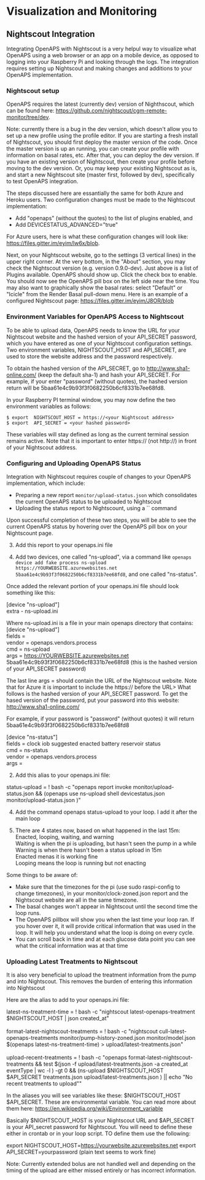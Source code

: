 # Visualization and Monitoring

## Nightscout Integration

Integrating OpenAPS with Nightscout is a very helpul way to visualize what OpenAPS using a web browser or an app on a mobile device, as opposed to logging into your Raspberry Pi and looking through the logs. The integration requires setting up Nightscout and making changes and additions to your OpenAPS implementation.

### Nightscout setup

OpenAPS requires the latest (currently dev) version of Nighthscout, which can be found here: https://github.com/nightscout/cgm-remote-monitor/tree/dev. 

Note:  currently there is a bug in the dev version, which doesn't allow you to set up a new profile using the profile editor. If you are starting a fresh install of Nightscout, you should first deploy the master version of the code. Once the master version is up an running, you can create your profile with information on basal rates, etc. After that, you can deploy the dev version. If you have an existing version of Nightscout, then create your profile before moving to the dev version. Or, you may keep your existing Nightscout as is, and start a new Nightscout site (master first, followed by dev), specifically to test OpenAPS integration. 

The steps discussed here are essantially the same for both Azure and Heroku users. Two configuration changes must be made to the Nightscout implementation:

* Add "openaps" (without the quotes) to the list of plugins enabled, and 
* Add  DEVICESTATUS_ADVANCED="true" 

For Azure users, here is what these configuration changes will look like: https://files.gitter.im/eyim/lw6x/blob.

Next, on your Nightscout website, go to the settings (3 vertical lines) in the upper right corner.  At the very bottom, in the "About" section, you may check the Nightscout version (e.g. version 0.9.0-dev). Just above is a list of Plugins available.  OpenAPS should show up.  Click the check box to enable. You should now see the OpenAPS pill box on the left side near the time. You may also want to graphically show the basal rates: select "Default" or "Icicle" from the Render Basal pull-down menu. Here is an example of a configured Nightscout page: https://files.gitter.im/eyim/J8OR/blob

### Environment Variables for OpenAPS Access to Nightscout

To be able to upload data, OpenAPS needs to know the URL for your Nightscout website and the hashed version of your API_SECRET password, which you have entered as one of your Nightscout configuration settings. Two environment variables, NIGHTSCOUT_HOST and API_SECRET, are used to store the website address and the password respectively. 

To obtain the hashed version of the API_SECRET, go to http://www.sha1-online.com/ (keep the default sha-1) and hash your API_SECRET. For example, if your enter "password" (without quotes), the hashed version return will be 5baa61e4c9b93f3f0682250b6cf8331b7ee68fd8. 

In your Raspberry PI terminal window, you may now define the two environment variables as follows:

```
$ export  NIGHTSCOUT_HOST = https://<your Nightscout address>
$ export  API_SECRET = <your hashed password>
```

These variables will stay defined as long as the current terminal session remains active. Note that it is important to enter https:// (not http://) in front of your Nightscout address.

### Configuring and Uploading OpenAPS Status

Integration with Nightscout requires couple of changes to your OpenAPS implementation, which include: 

* Preparing a new report `monitor/upload-status.json` which consolidates the current OpenAPS status to be uploaded to Nightscout 
* Uploading the status report to Nightscount, using a `` command 

Upon successful completion of these two steps, you will be able to see the current OpenAPS status by hovering over the OpenAPS pill box on your Nightscount page. 

3) Add this report to your openaps.ini file

1) Add two devices, one called "ns-upload", via a command like `openaps device add fake process ns-upload https://YOURWEBSITE.azurewebsites.net 5baa61e4c9b93f3f0682250b6cf8331b7ee68fd8`, and one called "ns-status".

Once added the relevant portion of your openaps.ini file should look something like this:

[device "ns-upload"] <br>
extra - ns-upload.ini <br>

Where ns-upload.ini is a file in your main openaps directory that contains:
[device "ns-upload"] <br>
fields = <br>
vendor = openaps.vendors.process <br>
cmd = ns-upload <br>
args = https://YOURWEBSITE.azurewebsites.net 5baa61e4c9b93f3f0682250b6cf8331b7ee68fd8 (this is the hashed version of your API_SECRET password) <br>

The last line args = should contain the URL of the Nightscout website.  Note that for Azure it is important to include the https:// before the URL>  What follows is the hashed version of your API_SECRET password.  To get the hased version of the password, put your password into this website:  http://www.sha1-online.com/

For example, if your password is "password" (without quotes) it will return 5baa61e4c9b93f3f0682250b6cf8331b7ee68fd8

[device "ns-status"] <br>
fields = clock iob suggested enacted battery reservoir status<br>
cmd = ns-status<br>
vendor = openaps.vendors.process<br>
args = <br>

2) Add this alias to your openaps.ini file:

status-upload = ! bash -c "openaps report invoke monitor/upload-status.json && (openaps use ns-upload shell devicestatus.json monitor/upload-status.json )"

4) Add the command openaps status-upload to your loop.  I add it after the main loop

5) There are 4 states now, based on what happened in the last 15m:  Enacted, looping, waiting, and warning <br>
Waiting is when the pi is uploading, but hasn't seen the pump in a while <br>
Warning is when there hasn't been a status upload in 15m <br>
Enacted menas it is working fine <br>
Looping means the loop is running but not enacting <br>

Some things to be aware of:

* Make sure that the timezones for the pi (use sudo raspi-config to change timezones), in your monitor/clock-zoned.json report and the Nightscout website are all in the same timezone.
* The basal changes won't appear in Nightscout until the second time the loop runs.
* The OpenAPS pillbox will show you when the last time your loop ran.  If you hover over it, it will provide critical information that was used in the loop.  It will help you understand what the loop is doing on every cycle.
* You can scroll back in time and at each glucose data point you can see what the critical information was at that time

### Uploading Latest Treatments to Nightscout

It is also very beneficial to upload the treatment information from the pump and into Nightscout.  This removes the burden of entering this information into Nightscout

Here are the alias to add to your openaps.ini file:

latest-ns-treatment-time = ! bash -c "nightscout latest-openaps-treatment $NIGHTSCOUT_HOST | json created_at"<br>
<br>
format-latest-nightscout-treatments = ! bash -c "nightscout cull-latest-openaps-treatments monitor/pump-history-zoned.json monitor/model.json $(openaps latest-ns-treatment-time) > upload/latest-treatments.json" <br>
<br>
upload-recent-treatments = ! bash -c "openaps format-latest-nightscout-treatments && test $(json -f upload/latest-treatments.json -a created_at eventType | wc -l ) -gt 0 && (ns-upload $NIGHTSCOUT_HOST $API_SECRET treatments.json upload/latest-treatments.json ) || echo \"No recent treatments to upload\""<br>

In the aliases you will see variables like these:  $NIGHTSCOUT_HOST $API_SECRET.  These are environmental variable.  You can read more about them here:  https://en.wikipedia.org/wiki/Environment_variable <br>

Basically $NIGHTSCOUT_HOST is your Nightscout URL and $API_SECRET is your API_secret password for Nightscout.  You will need to define these either in crontab or in your loop script.  TO define them use the following:

export NIGHTSCOUT_HOST=https://yourwebsite.azurewebsites.net
export API_SECRET=yourpassword   (plain text seems to work fine)



Note:  Currently extended bolus are not handled well and depending on the timing of the upload are either missed entirely or has incorrect information.  
